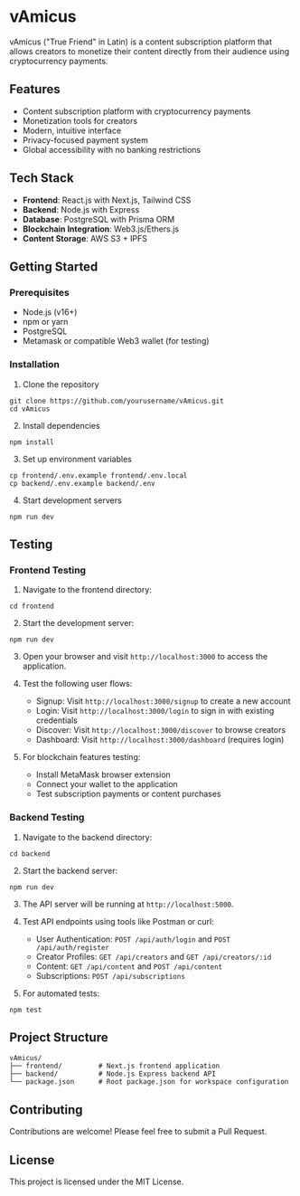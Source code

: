 # vAmicus

vAmicus ("True Friend" in Latin) is a content subscription platform that allows creators to monetize their content directly from their audience using cryptocurrency payments.

## Features

- Content subscription platform with cryptocurrency payments
- Monetization tools for creators
- Modern, intuitive interface
- Privacy-focused payment system
- Global accessibility with no banking restrictions

## Tech Stack

- **Frontend**: React.js with Next.js, Tailwind CSS
- **Backend**: Node.js with Express
- **Database**: PostgreSQL with Prisma ORM
- **Blockchain Integration**: Web3.js/Ethers.js
- **Content Storage**: AWS S3 + IPFS

## Getting Started

### Prerequisites

- Node.js (v16+)
- npm or yarn
- PostgreSQL
- Metamask or compatible Web3 wallet (for testing)

### Installation

1. Clone the repository
```
git clone https://github.com/yourusername/vAmicus.git
cd vAmicus
```

2. Install dependencies
```
npm install
```

3. Set up environment variables
```
cp frontend/.env.example frontend/.env.local
cp backend/.env.example backend/.env
```

4. Start development servers
```
npm run dev
```

## Testing

### Frontend Testing

1. Navigate to the frontend directory:
```
cd frontend
```

2. Start the development server:
```
npm run dev
```

3. Open your browser and visit `http://localhost:3000` to access the application.

4. Test the following user flows:
   - Signup: Visit `http://localhost:3000/signup` to create a new account
   - Login: Visit `http://localhost:3000/login` to sign in with existing credentials
   - Discover: Visit `http://localhost:3000/discover` to browse creators
   - Dashboard: Visit `http://localhost:3000/dashboard` (requires login)

5. For blockchain features testing:
   - Install MetaMask browser extension
   - Connect your wallet to the application
   - Test subscription payments or content purchases

### Backend Testing

1. Navigate to the backend directory:
```
cd backend
```

2. Start the backend server:
```
npm run dev
```

3. The API server will be running at `http://localhost:5000`.

4. Test API endpoints using tools like Postman or curl:
   - User Authentication: `POST /api/auth/login` and `POST /api/auth/register`
   - Creator Profiles: `GET /api/creators` and `GET /api/creators/:id`
   - Content: `GET /api/content` and `POST /api/content`
   - Subscriptions: `POST /api/subscriptions`

5. For automated tests:
```
npm test
```

## Project Structure

```
vAmicus/
├── frontend/         # Next.js frontend application
├── backend/          # Node.js Express backend API
└── package.json      # Root package.json for workspace configuration
```

## Contributing

Contributions are welcome! Please feel free to submit a Pull Request.

## License

This project is licensed under the MIT License. 